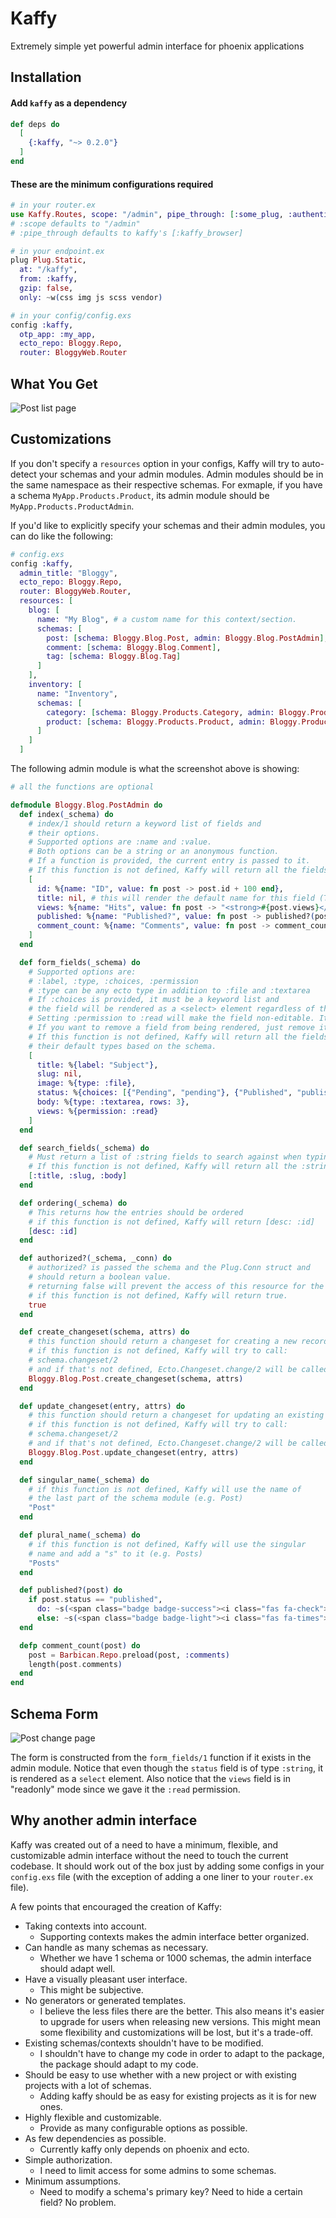 # Kaffy

Extremely simple yet powerful admin interface for phoenix applications

## Installation

#### Add `kaffy` as a dependency
```elixir
def deps do
  [
    {:kaffy, "~> 0.2.0"}
  ]
end
```

#### These are the minimum configurations required

```elixir
# in your router.ex
use Kaffy.Routes, scope: "/admin", pipe_through: [:some_plug, :authenticate]
# :scope defaults to "/admin"
# :pipe_through defaults to kaffy's [:kaffy_browser]

# in your endpoint.ex
plug Plug.Static,
  at: "/kaffy",
  from: :kaffy,
  gzip: false,
  only: ~w(css img js scss vendor)

# in your config/config.exs
config :kaffy,
  otp_app: :my_app,
  ecto_repo: Bloggy.Repo,
  router: BloggyWeb.Router
```


## What You Get

![Post list page](demos/post_index.png)

## Customizations

If you don't specify a `resources` option in your configs, Kaffy will try to auto-detect your schemas and your admin modules. Admin modules should be in the same namespace as their respective schemas. For exmaple, if you have a schema `MyApp.Products.Product`, its admin module should be `MyApp.Products.ProductAdmin`.

If you'd like to explicitly specify your schemas and their admin modules, you can do like the following:

```elixir
# config.exs
config :kaffy,
  admin_title: "Bloggy",
  ecto_repo: Bloggy.Repo,
  router: BloggyWeb.Router,
  resources: [
    blog: [
      name: "My Blog", # a custom name for this context/section.
      schemas: [
        post: [schema: Bloggy.Blog.Post, admin: Bloggy.Blog.PostAdmin],
        comment: [schema: Bloggy.Blog.Comment],
        tag: [schema: Bloggy.Blog.Tag]
      ]
    ],
    inventory: [
      name: "Inventory",
      schemas: [
        category: [schema: Bloggy.Products.Category, admin: Bloggy.Products.CategoryAdmin],
        product: [schema: Bloggy.Products.Product, admin: Bloggy.Products.ProductAdmin]
      ]
    ]
  ]
```

The following admin module is what the screenshot above is showing:

```elixir
# all the functions are optional

defmodule Bloggy.Blog.PostAdmin do
  def index(_schema) do
    # index/1 should return a keyword list of fields and
    # their options.
    # Supported options are :name and :value.
    # Both options can be a string or an anonymous function.
    # If a function is provided, the current entry is passed to it.
    # If this function is not defined, Kaffy will return all the fields of the schema and their default values
    [
      id: %{name: "ID", value: fn post -> post.id + 100 end},
      title: nil, # this will render the default name for this field (Title) and its default value (post.title)
      views: %{name: "Hits", value: fn post -> "<strong>#{post.views}</strong>" end},
      published: %{name: "Published?", value: fn post -> published?(post) end},
      comment_count: %{name: "Comments", value: fn post -> comment_count(post) end}
    ]
  end

  def form_fields(_schema) do
    # Supported options are:
    # :label, :type, :choices, :permission
    # :type can be any ecto type in addition to :file and :textarea
    # If :choices is provided, it must be a keyword list and
    # the field will be rendered as a <select> element regardless of the actual field type.
    # Setting :permission to :read will make the field non-editable. It is :write by default.
    # If you want to remove a field from being rendered, just remove it from the list.
    # If this function is not defined, Kaffy will return all the fields with
    # their default types based on the schema.
    [
      title: %{label: "Subject"},
      slug: nil,
      image: %{type: :file},
      status: %{choices: [{"Pending", "pending"}, {"Published", "published"}]},
      body: %{type: :textarea, rows: 3},
      views: %{permission: :read}
    ]
  end

  def search_fields(_schema) do
    # Must return a list of :string fields to search against when typing in the search box.
    # If this function is not defined, Kaffy will return all the :string fields of the schema.
    [:title, :slug, :body]
  end

  def ordering(_schema) do
    # This returns how the entries should be ordered
    # if this function is not defined, Kaffy will return [desc: :id]
    [desc: :id]
  end

  def authorized?(_schema, _conn) do
    # authorized? is passed the schema and the Plug.Conn struct and
    # should return a boolean value.
    # returning false will prevent the access of this resource for the current user/request
    # if this function is not defined, Kaffy will return true.
    true
  end

  def create_changeset(schema, attrs) do
    # this function should return a changeset for creating a new record
    # if this function is not defined, Kaffy will try to call:
    # schema.changeset/2
    # and if that's not defined, Ecto.Changeset.change/2 will be called.
    Bloggy.Blog.Post.create_changeset(schema, attrs)
  end

  def update_changeset(entry, attrs) do
    # this function should return a changeset for updating an existing record.
    # if this function is not defined, Kaffy will try to call:
    # schema.changeset/2
    # and if that's not defined, Ecto.Changeset.change/2 will be called.
    Bloggy.Blog.Post.update_changeset(entry, attrs)
  end

  def singular_name(_schema) do
    # if this function is not defined, Kaffy will use the name of
    # the last part of the schema module (e.g. Post)
    "Post"
  end

  def plural_name(_schema) do
    # if this function is not defined, Kaffy will use the singular
    # name and add a "s" to it (e.g. Posts)
    "Posts"
  end

  def published?(post) do
    if post.status == "published",
      do: ~s(<span class="badge badge-success"><i class="fas fa-check"></i>),
      else: ~s(<span class="badge badge-light"><i class="fas fa-times"></i></span>)
  end

  defp comment_count(post) do
    post = Barbican.Repo.preload(post, :comments)
    length(post.comments)
  end
end
```

## Schema Form

![Post change page](demos/post_form.png)

The form is constructed from the `form_fields/1` function if it exists in the admin module.
Notice that even though the `status` field is of type `:string`, it is rendered as a `select` element.
Also notice that the `views` field is in "readonly" mode since we gave it the `:read` permission.


## Why another admin interface

Kaffy was created out of a need to have a minimum, flexible, and customizable admin interface 
without the need to touch the current codebase. It should work out of the box just by adding some
configs in your `config.exs` file (with the exception of adding a one liner to your `router.ex` file).

A few points that encouraged the creation of Kaffy:

- Taking contexts into account.
  - Supporting contexts makes the admin interface better organized.
- Can handle as many schemas as necessary.
  - Whether we have 1 schema or 1000 schemas, the admin interface should adapt well.
- Have a visually pleasant user interface.
  - This might be subjective.
- No generators or generated templates.
  - I believe the less files there are the better. This also means it's easier to upgrade for users when releasing new versions. This might mean some flexibility and customizations will be lost, but it's a trade-off.
- Existing schemas/contexts shouldn't have to be modified.
  - I shouldn't have to change my code in order to adapt to the package, the package should adapt to my code.
- Should be easy to use whether with a new project or with existing projects with a lot of schemas.
  - Adding kaffy should be as easy for existing projects as it is for new ones.
- Highly flexible and customizable.
  - Provide as many configurable options as possible.
- As few dependencies as possible.
  - Currently kaffy only depends on phoenix and ecto.
- Simple authorization.
  - I need to limit access for some admins to some schemas.
- Minimum assumptions.
  - Need to modify a schema's primary key? Need to hide a certain field? No problem.


